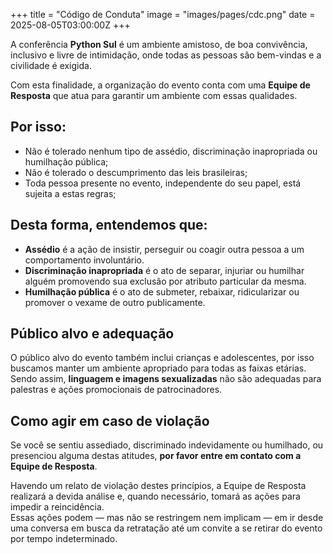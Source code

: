 +++
title = "Código de Conduta"
image = "images/pages/cdc.png"
date = 2025-08-05T03:00:00Z
+++

A conferência **Python Sul** é um ambiente amistoso, de boa convivência, inclusivo e livre de intimidação, onde todas as pessoas são bem-vindas e a civilidade é exigida.

Com esta finalidade, a organização do evento conta com uma **Equipe de Resposta** que atua para garantir um ambiente com essas qualidades.

## Por isso:

- Não é tolerado nenhum tipo de assédio, discriminação inapropriada ou humilhação pública;
- Não é tolerado o descumprimento das leis brasileiras;
- Toda pessoa presente no evento, independente do seu papel, está sujeita a estas regras;

## Desta forma, entendemos que:

- **Assédio** é a ação de insistir, perseguir ou coagir outra pessoa a um comportamento involuntário.
- **Discriminação inapropriada** é o ato de separar, injuriar ou humilhar alguém promovendo sua exclusão por atributo particular da mesma.
- **Humilhação pública** é o ato de submeter, rebaixar, ridicularizar ou promover o vexame de outro publicamente.

## Público alvo e adequação

O público alvo do evento também inclui crianças e adolescentes, por isso buscamos manter um ambiente apropriado para todas as faixas etárias. Sendo assim, **linguagem e imagens sexualizadas** não são adequadas para palestras e ações promocionais de patrocinadores.

## Como agir em caso de violação

Se você se sentiu assediado, discriminado indevidamente ou humilhado, ou presenciou alguma destas atitudes, **por favor entre em contato com a Equipe de Resposta**.

Havendo um relato de violação destes princípios, a Equipe de Resposta realizará a devida análise e, quando necessário, tomará as ações para impedir a reincidência.  
Essas ações podem — mas não se restringem nem implicam — em ir desde uma conversa em busca da retratação até um convite a se retirar do evento por tempo indeterminado.
